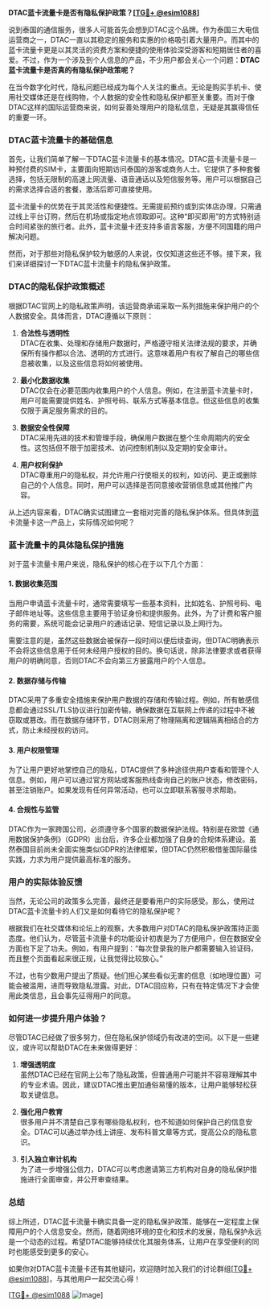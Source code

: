 **DTAC蓝卡流量卡是否有隐私保护政策？[[TG💪+ @esim1088](https://t.me/s/esim1088)]**

说到泰国的通信服务，很多人可能首先会想到DTAC这个品牌。作为泰国三大电信运营商之一，DTAC一直以其稳定的服务和实惠的价格吸引着大量用户。而其中的蓝卡流量卡更是以其灵活的资费方案和便捷的使用体验深受游客和短期居住者的喜爱。不过，作为一个涉及到个人信息的产品，不少用户都会关心一个问题：**DTAC蓝卡流量卡是否真的有隐私保护政策呢？**

在当今数字化时代，隐私问题已经成为每个人关注的重点。无论是购买手机卡、使用社交媒体还是在线购物，个人数据的安全性和隐私保护都至关重要。而对于像DTAC这样的国际运营商来说，如何妥善处理用户的隐私信息，无疑是其赢得信任的重要一环。

### DTAC蓝卡流量卡的基础信息

首先，让我们简单了解一下DTAC蓝卡流量卡的基本情况。DTAC蓝卡流量卡是一种预付费的SIM卡，主要面向短期访问泰国的游客或商务人士。它提供了多种套餐选择，包括无限制的高速上网流量、语音通话以及短信服务等。用户可以根据自己的需求选择合适的套餐，激活后即可直接使用。

蓝卡流量卡的优势在于其灵活性和便捷性。无需提前预约或到实体店办理，只需通过线上平台订购，然后在机场或指定地点领取即可。这种“即买即用”的方式特别适合时间紧张的旅行者。此外，蓝卡流量卡还支持多语言客服，方便不同国籍的用户解决问题。

然而，对于那些对隐私保护较为敏感的人来说，仅仅知道这些还不够。接下来，我们来详细探讨一下DTAC蓝卡流量卡的隐私保护政策。

### DTAC的隐私保护政策概述

根据DTAC官网上的隐私政策声明，该运营商承诺采取一系列措施来保护用户的个人数据安全。具体而言，DTAC遵循以下原则：

1. **合法性与透明性**  
   DTAC在收集、处理和存储用户数据时，严格遵守相关法律法规的要求，并确保所有操作都以合法、透明的方式进行。这意味着用户有权了解自己的哪些信息被收集，以及这些信息将如何被使用。

2. **最小化数据收集**  
   DTAC仅会在必要范围内收集用户的个人信息。例如，在注册蓝卡流量卡时，用户可能需要提供姓名、护照号码、联系方式等基本信息。但这些信息的收集仅限于满足服务需求的目的。

3. **数据安全性保障**  
   DTAC采用先进的技术和管理手段，确保用户数据在整个生命周期内的安全性。这包括但不限于加密技术、访问控制机制以及定期的安全审计。

4. **用户权利保护**  
   DTAC尊重用户的隐私权，并允许用户行使相关的权利，如访问、更正或删除自己的个人信息。同时，用户可以选择是否同意接收营销信息或其他推广内容。

从上述内容来看，DTAC确实试图建立一套相对完善的隐私保护体系。但具体到蓝卡流量卡这一产品上，实际情况如何呢？

### 蓝卡流量卡的具体隐私保护措施

对于蓝卡流量卡用户来说，隐私保护的核心在于以下几个方面：

#### 1. 数据收集范围
当用户申请蓝卡流量卡时，通常需要填写一些基本资料，比如姓名、护照号码、电子邮件地址等。这些信息主要用于验证身份和提供服务。此外，为了计费和客户服务的需要，系统可能会记录用户的通话记录、短信记录以及上网行为。

需要注意的是，虽然这些数据会被保存一段时间以便后续查询，但DTAC明确表示不会将这些信息用于任何未经用户授权的目的。换句话说，除非法律要求或者获得用户的明确同意，否则DTAC不会向第三方披露用户的个人信息。

#### 2. 数据存储与传输
DTAC采用了多重安全措施来保护用户数据的存储和传输过程。例如，所有敏感信息都会通过SSL/TLS协议进行加密传输，确保数据在互联网上传递的过程中不被窃取或篡改。而在数据存储环节，DTAC则采用了物理隔离和逻辑隔离相结合的方式，防止未经授权的访问。

#### 3. 用户权限管理
为了让用户更好地掌控自己的隐私，DTAC提供了多种途径供用户查看和管理个人信息。例如，用户可以通过官方网站或客服热线查询自己的账户状态，修改密码，甚至注销账户。如果发现有任何异常活动，也可以立即联系客服寻求帮助。

#### 4. 合规性与监管
DTAC作为一家跨国公司，必须遵守多个国家的数据保护法规。特别是在欧盟《通用数据保护条例》（GDPR）出台后，许多企业都加强了自身的合规体系建设。虽然泰国目前尚未全面实施类似GDPR的法律框架，但DTAC仍然积极借鉴国际最佳实践，力求为用户提供最高标准的服务。

### 用户的实际体验反馈

当然，无论公司的政策多么完善，最终还是要看用户的实际感受。那么，使用过DTAC蓝卡流量卡的人们又是如何看待它的隐私保护呢？

根据我们在社交媒体和论坛上的观察，大多数用户对DTAC的隐私保护政策持正面态度。他们认为，尽管蓝卡流量卡的功能设计初衷是为了方便用户，但在数据安全方面也下足了功夫。例如，有用户提到：“每次登录我的账户都需要输入验证码，而且整个页面看起来很正规，让我觉得比较放心。”

不过，也有少数用户提出了质疑。他们担心某些看似无害的信息（如地理位置）可能会被滥用，进而导致隐私泄露。对此，DTAC回应称，只有在特定情况下才会使用此类信息，且会事先征得用户的同意。

### 如何进一步提升用户体验？

尽管DTAC已经做了很多努力，但在隐私保护领域仍有改进的空间。以下是一些建议，或许可以帮助DTAC在未来做得更好：

1. **增强透明度**  
   虽然DTAC已经在官网上公布了隐私政策，但普通用户可能并不容易理解其中的专业术语。因此，建议DTAC推出更加通俗易懂的版本，让用户能够轻松获取关键信息。

2. **强化用户教育**  
   很多用户并不清楚自己享有哪些隐私权利，也不知道如何保护自己的信息安全。DTAC可以通过举办线上讲座、发布科普文章等方式，提高公众的隐私意识。

3. **引入独立审计机构**  
   为了进一步增强公信力，DTAC可以考虑邀请第三方机构对自身的隐私保护措施进行全面审查，并公开审查结果。

### 总结

综上所述，DTAC蓝卡流量卡确实具备一定的隐私保护政策，能够在一定程度上保障用户的个人信息安全。然而，随着网络环境的变化和技术的发展，隐私保护永远是一个动态的过程。希望DTAC能够持续优化其服务体系，让用户在享受便利的同时也能感受到更多的安心。

如果你对DTAC蓝卡流量卡还有其他疑问，欢迎随时加入我们的讨论群组[[TG💪+ @esim1088](https://t.me/s/esim1088)]，与其他用户一起交流心得！

[[TG💪+ @esim1088](https://t.me/s/esim1088) ![Image](https://i.postimg.cc/4NQfJmqS/Snipaste-2025-05-13-00-14-12.png)]